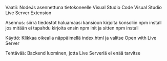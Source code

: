 Vaatii:
NodeJs asennettuna tietokoneelle
Visual Studio Code
Visual Studio Live Server Extension

Asennus:
siirrä tiedostot haluamaasi kansioon
kirjoita konsoliin npm install
jos mitään ei tapahdu kirjoita ensin npm init ja sitten npm install

Käyttö:
Klikkaa oikealla näppäimellä index.html ja valitse Open with Live Server

Tehtävää:
Backend luominen, jotta Live Serveriä ei enää tarvitse

